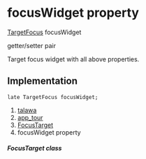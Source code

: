 
<div>

# focusWidget property

</div>


[TargetFocus](https://pub.dev/documentation/tutorial_coach_mark/1.2.12/tutorial_coach_mark/TargetFocus-class.html)
focusWidget


getter/setter pair




Target focus widget with all above properties.



## Implementation

``` language-dart
late TargetFocus focusWidget;
```







1.  [talawa](../../index.md)
2.  [app_tour](../../models_app_tour/)
3.  [FocusTarget](../../models_app_tour/FocusTarget-class.md)
4.  focusWidget property

##### FocusTarget class







